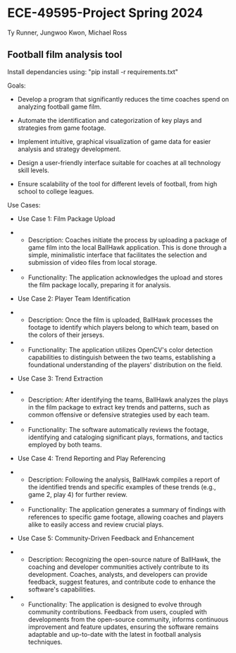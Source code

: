 # ECE-49595-Project Spring 2024
Ty Runner, Jungwoo Kwon, Michael Ross
## Football film analysis tool



Install dependancies using: "pip install -r requirements.txt"

Goals: 

* Develop a program that significantly reduces the time coaches spend on analyzing football game film. 

* Automate the identification and categorization of key plays and strategies from game footage. 

* Implement intuitive, graphical visualization of game data for easier analysis and strategy development. 

* Design a user-friendly interface suitable for coaches at all technology skill levels. 

* Ensure scalability of the tool for different levels of football, from high school to college leagues. 

Use Cases:

* Use Case 1: Film Package Upload
* * Description: Coaches initiate the process by uploading a package of game film into the local BallHawk application. This is done through a simple, minimalistic interface that facilitates the selection and submission of video files from local storage.
* * Functionality: The application acknowledges the upload and stores the film package locally, preparing it for analysis.

* Use Case 2: Player Team Identification
* * Description: Once the film is uploaded, BallHawk processes the footage to identify which players belong to which team, based on the colors of their jerseys. 
* * Functionality: The application utilizes OpenCV's color detection capabilities to distinguish between the two teams, establishing a foundational understanding of the players' distribution on the field.

* Use Case 3: Trend Extraction
* * Description: After identifying the teams, BallHawk analyzes the plays in the film package to extract key trends and patterns, such as common offensive or defensive strategies used by each team. 
* * Functionality: The software automatically reviews the footage, identifying and cataloging significant plays, formations, and tactics employed by both teams.

* Use Case 4: Trend Reporting and Play Referencing
* * Description: Following the analysis, BallHawk compiles a report of the identified trends and specific examples of these trends (e.g., game 2, play 4) for further review.
* * Functionality: The application generates a summary of findings with references to specific game footage, allowing coaches and players alike to easily access and review crucial plays. 

* Use Case 5: Community-Driven Feedback and Enhancement
* * Description: Recognizing the open-source nature of BallHawk, the coaching and developer communities actively contribute to its development. Coaches, analysts, and developers can provide feedback, suggest features, and contribute code to enhance the software's capabilities. 
* * Functionality: The application is designed to evolve through community contributions. Feedback from users, coupled with developments from the open-source community, informs continuous improvement and feature updates, ensuring the software remains adaptable and up-to-date with the latest in football analysis techniques. 